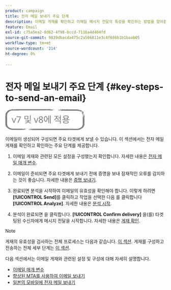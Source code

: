 ```yaml
---
product: campaign
title: 전자 메일 보내기 주요 단계
description: 이메일 게재를 확인하고 이메일 메시지 전달의 특성을 확인하는 방법을 알아봅니다
feature: Email
exl-id: c75a5ea2-8d62-4f98-bccd-7116a4d404fd
source-git-commit: 9839dbacda475c2a586811e3c4f686b1b1baab05
workflow-type: tm+mt
source-wordcount: '214'
ht-degree: 0%

---
```


# 전자 메일 보내기 주요 단계 {#key-steps-to-send-an-email}

![](../../assets/common.svg)

이메일이 생성되어 구성되면 주요 타겟에게 보낼 수 있습니다. 이 섹션에서는 전자 메일 게재를 확인하고 확인하는 주요 단계를 제공합니다.

1. 이메일 게재와 관련된 모든 설정을 구성했는지 확인합니다. 자세한 내용은 [전자 메일 매개 변수](email-parameters.md).
1. 이메일이 준비되면 주요 타겟에게 보내기 전에 증명을 보내 잠재적인 오류를 감지하는 것이 좋습니다. 자세한 내용은 [증명 보내기](steps-validating-the-delivery.md#sending-a-proof).

1. 완료되면 분석을 시작하여 이메일의 유효성을 확인해야 합니다. 이렇게 하려면 **[!UICONTROL Send]**&#x200B;를 클릭하고 작업을 선택한 다음 를 클릭합니다 **[!UICONTROL Analyze]**. 자세한 내용은 [분석 시작](steps-validating-the-delivery.md#analyzing-the-delivery).

1. 분석이 완료되면 을 클릭합니다. **[!UICONTROL Confirm delivery]** 을(를) 타겟팅된 수신자에게 메시지 전달을 시작합니다. 자세한 내용은 [게재 확인](steps-sending-the-delivery.md#confirming-delivery).

   <!--Add screenshot with analysis done and Confirm delivery button activated.-->

>[!NOTE]
>
>게재의 유효성을 검사하는 전체 프로세스는 다음과 같습니다. [이 섹션](steps-validating-the-delivery.md). 게재를 구성하고 전송하는 전체 세부 단계는 [이 섹션](steps-sending-the-delivery.md).

다음 섹션에서는 이메일 게재와 관련된 설정 및 구성에 대해 자세히 설명합니다.
<!--* [Generating the mirror page](generating-mirror-page.md)
* [Email BCC](email-bcc.md)-->
* [이메일 매개 변수](email-parameters.md)
* [향상된 MTA를 사용하여 이메일 보내기](sending-with-enhanced-mta.md)
* [일본의 모바일에 전자 메일 보내기](sending-emails-on-japanese-mobiles.md)
